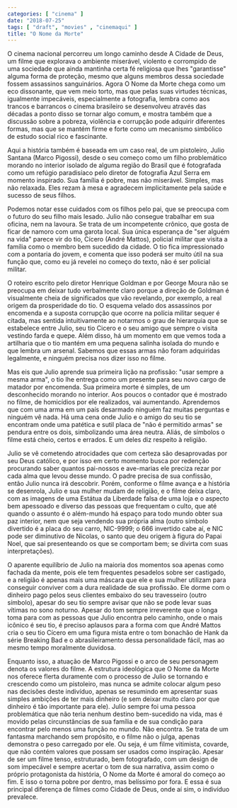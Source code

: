 ```yaml
---
categories: [ "cinema" ]
date: "2018-07-25"
tags: [ "draft", "movies" , "cinemaqui" ]
title: "O Nome da Morte"
---
```

O cinema nacional percorreu um longo caminho desde A Cidade de Deus, um
filme que explorava o ambiente miserável, violento e corrompido de uma
sociedade que ainda mantinha certa fé religiosa que lhes "garantisse"
alguma forma de proteção, mesmo que alguns membros dessa sociedade
fossem assassinos sanguinários. Agora O Nome da Morte chega como um eco
dissonante, que vem meio torto, mas que pelas suas virtudes técnicas,
igualmente impecáveis, especialmente a fotografia, lembra como aos
trancos e barrancos o cinema brasileiro se desenvolveu através das
décadas a ponto disso se tornar algo comum, e mostra também que a
discussão sobre a pobreza, violência e corrupção pode adquirir
diferentes formas, mas que se mantém firme e forte como um mecanismo
simbólico de estudo social rico e fascinante.

Aqui a história também é baseada em um caso real, de um pistoleiro,
Julio Santana (Marco Pigossi), desde o seu começo como um filho
problemático morando no interior isolado de alguma região do Brasil
que é fotografada como um refúgio paradisíaco pelo diretor de
fotografia Azul Serra em momento inspirado. Sua família é pobre,
mas não miserável. Simples, mas não relaxada. Eles rezam à mesa e
agradecem implicitamente pela saúde e sucesso de seus filhos.

Podemos notar esse cuidados com os filhos pelo pai, que se preocupa
com o futuro do seu filho mais lesado. Julio não consegue trabalhar
em sua oficina, nem na lavoura. Se trata de um incompetente crônico,
que gosta de ficar de namoro com uma garota local. Sua única esperança
de "ser alguém na vida" parece vir do tio, Cícero (André Mattos),
policial militar que visita a família como o membro bem sucedido da
cidade. O tio fica impressionado com a pontaria do jovem, e comenta que
isso poderá ser muito útil na sua função que, como eu já revelei
no começo do texto, não é ser policial militar.

O roteiro escrito pelo diretor Henrique Goldman e por George Moura
não se preocupa em deixar tudo verbalmente claro porque a direção
de Goldman é visualmente cheia de significados que vão revelando,
por exemplo, a real origem da prosperidade do tio. O esquema velado dos
assassinos por encomenda e a suposta corrupção que ocorre na polícia
militar sequer é citada, mas sentida intuitivamente ao notarmos o grau
de hierarquia que se estabelece entre Julio, seu tio Cicero e o seu amigo
que sempre o visita vestindo farda e quepe. Além disso, há um momento
em que vemos toda a artilharia que o tio mantém em uma pequena salinha
isolada do mundo e que lembra um arsenal. Sabemos que essas armas não
foram adquiridas legalmente, e ninguém precisa nos dizer isso no filme.

Mas eis que Julio aprende sua primeira lição na profissão: "usar sempre
a mesma arma", o tio lhe entrega como um presente para seu novo cargo de
matador por encomenda. Sua primeira morte é simples, de um desconhecido
morando no interior. Aos poucos o contador que é mostrado no filme, de
homicídios por ele realizados, vai aumentando. Aprendemos que com uma
arma em um país desarmado ninguém faz muitas perguntas e ninguém vê
nada. Há uma cena onde Julio e o amigo do seu tio se encontram onde uma
patética e sutil placa de "não é permitido armas" se pendura entre
os dois, simbolizando uma área neutra. Aliás, de símbolos o filme
está cheio, certos e errados. E um deles diz respeito à religião.

Julio se vê cometendo atrocidades que com certeza são desaprovadas
por seu Deus católico, e por isso em certo momento busca por redenção
procurando saber quantos pai-nossos e ave-marias ele preciza rezar por
cada alma que levou desse mundo. O padre precisa de sua confissão,
então Julio nunca irá descobrir. Porém, conforme o filme avança e a
história se desenrola, Julio e sua mulher mudam de religião, e o filme
deixa claro, com as imagens de uma Estátua da Liberdade falsa de uma loja
e o aspecto bem apessoado e diverso das pessoas que frequentam o culto,
que até quando o assunto é o além-mundo há espaço para todo mundo
obter sua paz interior, nem que seja vendendo sua própria alma (outro
símbolo divertido é a placa do seu carro, NIC-9999; o 666 invertido
cabe aí, e NIC pode ser diminutivo de Nicolas, o santo que deu origem
à figura do Papai Noel, que sai presenteando os que se comportam bem;
se divirta com suas interpretações).

O aparente equilíbrio de Julio na maioria dos momentos soa apenas como
fachada da mente, pois ele tem frequentes pesadelos sobre ser castigado,
e a religião é apenas mais uma máscara que ele e sua mulher utilizam
para conseguir conviver com a dura realidade de sua profissão. Ele
dorme com o dinheiro pago pelos seus clientes embaixo do seu travesseiro
(outro símbolo), apesar do seu tio sempre avisar que não se pode
levar suas vítimas no sono noturno. Apesar do tom sempre irreverente
que o longa toma para com as pessoas que Julio encontra pelo caminho,
onde o mais icônico é seu tio, é preciso aplausos para a forma com
que André Mattos cria o seu tio Cícero em uma figura mista entre o
tom bonachão de Hank da série Breaking Bad e o abrasileiramento dessa
personalidade fácil, mas ao mesmo tempo moralmente duvidosa.

Enquanto isso, a atuação de Marco Pigossi e o arco de seu personagem
denota os valores do filme. A estrutura ideológica que O Nome da Morte
nos oferece flerta duramente com o processo de Julio se tornando e
crescendo como um pistoleiro, mas nunca se admite colocar algum peso nas
decisões deste indivíduo, apenas se resumindo em apresentar suas simples
ambições de ter mais dinheiro (e sem deixar muito claro por que dinheiro
é tão importante para ele). Julio sempre foi uma pessoa problemática
que não teria nenhum destino bem-sucedido na vida, mas é movido pelas
circunstâncias de sua família e de sua condição para encontrar pelo
menos uma função no mundo. Não encontra. Se trata de um fantasma
marchando sem propósito, e o filme não o julga, apenas demonstra o
peso carregado por ele. Ou seja, é um filme vitimista, covarde, que
não contém valores que possam ser usados como inspiração. Apesar
de ser um filme tenso, estruturado, bem fotografado, com um design de
som impecável e sempre acertar o tom de sua narrativa, assim como o
próprio protagonista da história, O Nome da Morte é amoral do começo
ao fim. E isso o torna pobre por dentro, mas belíssimo por fora. E essa
é sua principal diferença de filmes como Cidade de Deus, onde aí sim,
o indivíduo prevalece.
